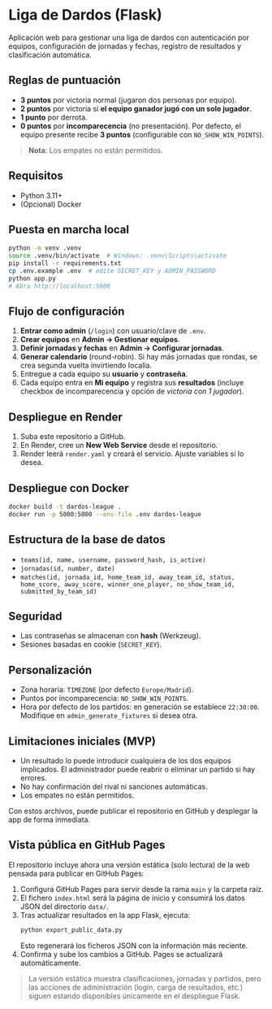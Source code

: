 # Liga de Dardos (Flask)

Aplicación web para gestionar una liga de dardos con autenticación por equipos, configuración de jornadas y fechas, registro de resultados y clasificación automática.

## Reglas de puntuación
- **3 puntos** por victoria normal (jugaron dos personas por equipo).
- **2 puntos** por victoria si **el equipo ganador jugó con un solo jugador**.
- **1 punto** por derrota.
- **0 puntos** por **incomparecencia** (no presentación). Por defecto, el equipo presente recibe **3 puntos** (configurable con `NO_SHOW_WIN_POINTS`).

> **Nota**: Los empates no están permitidos.

## Requisitos
- Python 3.11+
- (Opcional) Docker

## Puesta en marcha local
```bash
python -m venv .venv
source .venv/bin/activate  # Windows: .venv\Scripts\activate
pip install -r requirements.txt
cp .env.example .env  # edite SECRET_KEY y ADMIN_PASSWORD
python app.py
# Abra http://localhost:5000
```

## Flujo de configuración

1. **Entrar como admin** (`/login`) con usuario/clave de `.env`.
2. **Crear equipos** en **Admin → Gestionar equipos**.
3. **Definir jornadas y fechas** en **Admin → Configurar jornadas**.
4. **Generar calendario** (round-robin). Si hay más jornadas que rondas, se crea segunda vuelta invirtiendo localía.
5. Entregue a cada equipo su **usuario** y **contraseña**.
6. Cada equipo entra en **Mi equipo** y registra sus **resultados** (incluye checkbox de incomparecencia y opción de *victoria con 1 jugador*).

## Despliegue en Render

1. Suba este repositorio a GitHub.
2. En Render, cree un **New Web Service** desde el repositorio.
3. Render leerá `render.yaml` y creará el servicio. Ajuste variables si lo desea.

## Despliegue con Docker

```bash
docker build -t dardos-league .
docker run -p 5000:5000 --env-file .env dardos-league
```

## Estructura de la base de datos

* `teams(id, name, username, password_hash, is_active)`
* `jornadas(id, number, date)`
* `matches(id, jornada_id, home_team_id, away_team_id, status, home_score, away_score, winner_one_player, no_show_team_id, submitted_by_team_id)`

## Seguridad

* Las contraseñas se almacenan con **hash** (Werkzeug).
* Sesiones basadas en cookie (`SECRET_KEY`).

## Personalización

* Zona horaria: `TIMEZONE` (por defecto `Europe/Madrid`).
* Puntos por incomparecencia: `NO_SHOW_WIN_POINTS`.
* Hora por defecto de los partidos: en generación se establece `22:30:00`. Modifique en `admin_generate_fixtures` si desea otra.

## Limitaciones iniciales (MVP)

* Un resultado lo puede introducir cualquiera de los dos equipos implicados. El administrador puede reabrir o eliminar un partido si hay errores.
* No hay confirmación del rival ni sanciones automáticas.
* Los empates no están permitidos.

Con estos archivos, puede publicar el repositorio en GitHub y desplegar la app de forma inmediata.

## Vista pública en GitHub Pages

El repositorio incluye ahora una versión estática (solo lectura) de la web pensada
para publicar en GitHub Pages:

1. Configura GitHub Pages para servir desde la rama `main` y la carpeta raíz.
2. El fichero `index.html` será la página de inicio y consumirá los datos JSON del
   directorio `data/`.
3. Tras actualizar resultados en la app Flask, ejecuta:
   ```bash
   python export_public_data.py
   ```
   Esto regenerará los ficheros JSON con la información más reciente.
4. Confirma y sube los cambios a GitHub. Pages se actualizará automáticamente.

> La versión estática muestra clasificaciones, jornadas y partidos, pero las
> acciones de administración (login, carga de resultados, etc.) siguen estando
> disponibles únicamente en el despliegue Flask.
